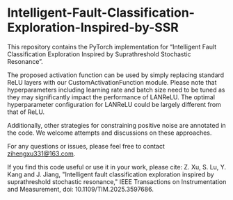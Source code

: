 # Intelligent-Fault-Classification-Exploration-Inspired-by-SSR
This repository contains the PyTorch implementation for “Intelligent Fault Classification Exploration Inspired by Suprathreshold Stochastic Resonance”.

The proposed activation function can be used by simply replacing standard ReLU layers with our CustomActivationFunction module. Please note that hyperparameters including learning rate and batch size need to be tuned as they may significantly impact the performance of LANReLU. The optimal hyperparameter configuration for LANReLU could be largely different from that of ReLU.

Additionally, other strategies for constraining positive noise are annotated in the code. We welcome attempts and discussions on these approaches.

For any questions or issues, please feel free to contact zihengxu331@163.com.

If you find this code useful or use it in your work, please cite:
Z. Xu, S. Lu, Y. Kang and J. Jiang, "Intelligent fault classification exploration inspired by suprathreshold stochastic resonance," IEEE Transactions on Instrumentation and Measurement, doi: 10.1109/TIM.2025.3597686.

